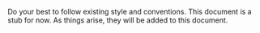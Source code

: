 Do your best to follow existing style and conventions. This document is a stub
for now. As things arise, they will be added to this document.
